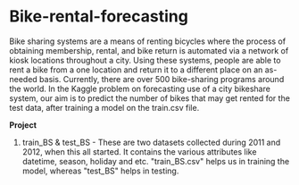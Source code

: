 # Bike-rental-forecasting
Bike sharing systems are a means of renting bicycles where the process of obtaining membership, rental, and bike return is automated via a network of kiosk locations throughout a city. Using these systems, people are able to rent a bike from a one location and return it to a different place on an as-needed basis. Currently, there are over 500 bike-sharing programs around the world.
In the Kaggle problem on forecasting use of a city bikeshare system, our aim is to predict the number of bikes
that may get rented for the test data, after training a model on the train.csv file.


**Project**

1. train_BS & test_BS - These are two datasets collected during 2011 and 2012, when this all started. It contains the various attributes like datetime, season, holiday and etc. "train_BS.csv" helps us in training the model, whereas "test_BS" helps in testing.

